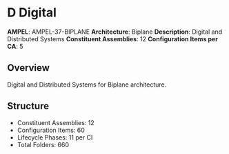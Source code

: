 # D Digital

**AMPEL**: AMPEL-37-BIPLANE
**Architecture**: Biplane
**Description**: Digital and Distributed Systems
**Constituent Assemblies**: 12
**Configuration Items per CA**: 5

## Overview
Digital and Distributed Systems for Biplane architecture.

## Structure
- Constituent Assemblies: 12
- Configuration Items: 60
- Lifecycle Phases: 11 per CI
- Total Folders: 660
